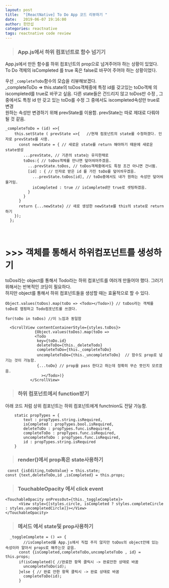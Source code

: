 ```yaml
---
layout: post
title:  "[ReactNative] To Do App 코드 리뷰하기 "
date:   2019-06-07 19:16:00
author: 한만섭
categories: reactnative
tags: reactnative code review
---
```



> ### App.js에서 하위 컴포넌트로 함수 넘기기 
App.js에서 만든 함수를 하위 컴포넌트의 prop으로 넘겨주어야 하는 상황이 있었다.  
To Do 객체의 isCompleted 를 true 혹은 false로 바꾸어 주어야 하는 상황이었다.  

우선 `_completeToDo`함수의 모습을 리뷰해보겠다.  
_completeToDo => this.state의 toDos객체중에 특정 id를 갖고있는 toDo객체 의 iscompleted를 true로 바꾸고 싶음.
다른 state들은 건드리지 않고 toDos만 수정 , 그 중에서도 특정 id 만 갖고 있는 toDo를 수정 그 중에서도 
iscompleted속성만 true로 변경  
원하는 속성만 변경하기 위해 prevState를 이용함. prevState는 따로 제대로 다뤄야 될 것 같음.  


```
_completeToDo = (id) =>{ 
    this.setState ( prevState =>{   //현재 컴포넌트의 state를 수정하겠다. 인자로 prevState를 사용.
      const newState = { // 새로운 state를 return 해야하기 때문에 새로운 state생성 
        ...prevState, // 기존의 state는 유지한채로 
        toDos:{ // toDos객체를 만나면 덮어씌어주겠음. 
          ...prevState.toDos, // toDos객체중에서도 특정 조건 아니면 건너뜀.
          [id] : { // 인자로 받은 id 를 가진 toDo를 덮어씌우겠음. 
            ...prevState.toDos[id], // toDo중에서도 내가 원하는 속성만 덮어씌울거임.
            isCompleted : true // isCompleted만 true로 셋팅하겠음. 
          }
        }
      }
      return {...newState} // 새로 생성한 newState를 this의 state로 return 하기 
    });
  };
```  

　  
   
   
# >>> 객체를 통해서 하위컴포넌트를 생성하기 
toDos라는 object를 통해서 Todo라는 하위 컴포넌트를 여러개 만들어야 했다. 그러기 위해서는 반복적인 코딩이 필요하다.  
하지만 object를 통해서 하위 컴포넌트들을 생성할 때는 효율적으로 할 수 있다.  

```
Object.values(toDos).map(toDo => <Todo></Todo>)} // toDos라는 객체를 toDo로 맵핑하고 Todo컴포넌트를 쓰겠다.
```
```
for(toDo in toDos) //이 느낌과 동일함
```

```
  <ScrollView contentContainerStyle={styles.toDos}>
             {Object.values(toDos).map(toDo => 
             <Todo
              key={toDo.id}
              deleteToDo={this._deleteTodo}
              completeToDo={this._completeToDo}
              uncompleteToDo={this._uncompleteToDo}  // 함수도 prop로 넘기는 것이 가능함. 
              {...toDo} // prop을 pass 한다고 하는데 정확히 무슨 뜻인지 모르겠음. 
                ></Todo>)}
           </ScrollView>
```



> ### 하위 컴포넌트에서 function받기 
아래 코드 처럼 상위 컴포넌트는 하위 컴포넌트에게 functnion도 전달 가능함.
```
    static propTypes = {
        text : propTypes.string.isRequired,
        isCompleted : propTypes.bool.isRequired,   
        deleteToDo : propTypes.func.isRequired,
        completeToDo : propTypes.func.isRequired,
        uncompleteToDo : propTypes.func.isRequired,
        id : propTypes.string.isRequired
    }
```


> ### render()에서 prop혹은 state사용하기 
```
 const {isEditing,toDoValue} = this.state;
const {text,deleteToDo,id ,isCompleted} = this.props;
```

> ### TouchableOpacity 에서 click event 
```
<TouchableOpacity onPressOut={this._toggleComplete}>
      <View style={[styles.circle, isCompleted ? styles.completeCircle : styles.uncompletedCircle]}></View>
</TouchableOpacity>
```


> ### 메서드 에서 state및 prop사용하기 
```
  _toggleComplete = () => {
        //isCompleted를 App.js에서 직접 주지 않지만 toDos의 object안에 있는 속성이라 알아서 props로 해주는것 같음. 
      const {isCompleted,completeToDo,uncompleteToDo , id} = this.props; 
      if(isCompleted){ //완료한 항목 클릭시 -> 완료안한 상태로 바꿈
        uncompleteToDo(id);
      }else { // 완료 안한 항목 클릭시 -> 완료 상태로 바꿈 
        completeToDo(id); 
      }
```
